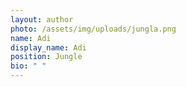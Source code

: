 ```yaml
---
layout: author
photo: /assets/img/uploads/jungla.png
name: Adi
display_name: Adi
position: Jungle
bio: " "
---
```

